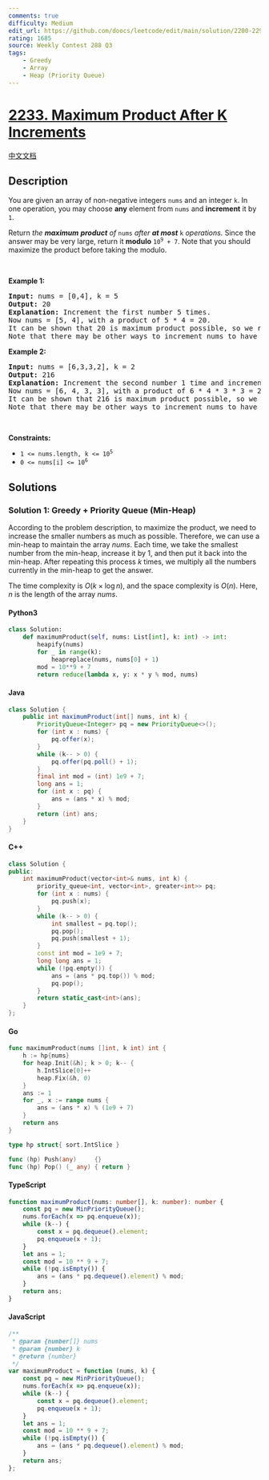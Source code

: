 ```yaml
---
comments: true
difficulty: Medium
edit_url: https://github.com/doocs/leetcode/edit/main/solution/2200-2299/2233.Maximum%20Product%20After%20K%20Increments/README_EN.md
rating: 1685
source: Weekly Contest 288 Q3
tags:
    - Greedy
    - Array
    - Heap (Priority Queue)
---
```


<!-- problem:start -->

# [2233. Maximum Product After K Increments](https://leetcode.com/problems/maximum-product-after-k-increments)

[中文文档](/solution/2200-2299/2233.Maximum%20Product%20After%20K%20Increments/README.md)

## Description

<!-- description:start -->

<p>You are given an array of non-negative integers <code>nums</code> and an integer <code>k</code>. In one operation, you may choose <strong>any</strong> element from <code>nums</code> and <strong>increment</strong> it by <code>1</code>.</p>

<p>Return<em> the <strong>maximum</strong> <strong>product</strong> of </em><code>nums</code><em> after <strong>at most</strong> </em><code>k</code><em> operations. </em>Since the answer may be very large, return it <b>modulo</b> <code>10<sup>9</sup> + 7</code>. Note that you should maximize the product before taking the modulo.&nbsp;</p>

<p>&nbsp;</p>
<p><strong class="example">Example 1:</strong></p>

<pre>
<strong>Input:</strong> nums = [0,4], k = 5
<strong>Output:</strong> 20
<strong>Explanation:</strong> Increment the first number 5 times.
Now nums = [5, 4], with a product of 5 * 4 = 20.
It can be shown that 20 is maximum product possible, so we return 20.
Note that there may be other ways to increment nums to have the maximum product.
</pre>

<p><strong class="example">Example 2:</strong></p>

<pre>
<strong>Input:</strong> nums = [6,3,3,2], k = 2
<strong>Output:</strong> 216
<strong>Explanation:</strong> Increment the second number 1 time and increment the fourth number 1 time.
Now nums = [6, 4, 3, 3], with a product of 6 * 4 * 3 * 3 = 216.
It can be shown that 216 is maximum product possible, so we return 216.
Note that there may be other ways to increment nums to have the maximum product.
</pre>

<p>&nbsp;</p>
<p><strong>Constraints:</strong></p>

<ul>
	<li><code>1 &lt;= nums.length, k &lt;= 10<sup>5</sup></code></li>
	<li><code>0 &lt;= nums[i] &lt;= 10<sup>6</sup></code></li>
</ul>

<!-- description:end -->

## Solutions

<!-- solution:start -->

### Solution 1: Greedy + Priority Queue (Min-Heap)

According to the problem description, to maximize the product, we need to increase the smaller numbers as much as possible. Therefore, we can use a min-heap to maintain the array $\textit{nums}$. Each time, we take the smallest number from the min-heap, increase it by $1$, and then put it back into the min-heap. After repeating this process $k$ times, we multiply all the numbers currently in the min-heap to get the answer.

The time complexity is $O(k \times \log n)$, and the space complexity is $O(n)$. Here, $n$ is the length of the array $\textit{nums}$.

<!-- tabs:start -->

#### Python3

```python
class Solution:
    def maximumProduct(self, nums: List[int], k: int) -> int:
        heapify(nums)
        for _ in range(k):
            heapreplace(nums, nums[0] + 1)
        mod = 10**9 + 7
        return reduce(lambda x, y: x * y % mod, nums)
```

#### Java

```java
class Solution {
    public int maximumProduct(int[] nums, int k) {
        PriorityQueue<Integer> pq = new PriorityQueue<>();
        for (int x : nums) {
            pq.offer(x);
        }
        while (k-- > 0) {
            pq.offer(pq.poll() + 1);
        }
        final int mod = (int) 1e9 + 7;
        long ans = 1;
        for (int x : pq) {
            ans = (ans * x) % mod;
        }
        return (int) ans;
    }
}
```

#### C++

```cpp
class Solution {
public:
    int maximumProduct(vector<int>& nums, int k) {
        priority_queue<int, vector<int>, greater<int>> pq;
        for (int x : nums) {
            pq.push(x);
        }
        while (k-- > 0) {
            int smallest = pq.top();
            pq.pop();
            pq.push(smallest + 1);
        }
        const int mod = 1e9 + 7;
        long long ans = 1;
        while (!pq.empty()) {
            ans = (ans * pq.top()) % mod;
            pq.pop();
        }
        return static_cast<int>(ans);
    }
};
```

#### Go

```go
func maximumProduct(nums []int, k int) int {
	h := hp{nums}
	for heap.Init(&h); k > 0; k-- {
		h.IntSlice[0]++
		heap.Fix(&h, 0)
	}
	ans := 1
	for _, x := range nums {
		ans = (ans * x) % (1e9 + 7)
	}
	return ans
}

type hp struct{ sort.IntSlice }

func (hp) Push(any)     {}
func (hp) Pop() (_ any) { return }
```

#### TypeScript

```ts
function maximumProduct(nums: number[], k: number): number {
    const pq = new MinPriorityQueue();
    nums.forEach(x => pq.enqueue(x));
    while (k--) {
        const x = pq.dequeue().element;
        pq.enqueue(x + 1);
    }
    let ans = 1;
    const mod = 10 ** 9 + 7;
    while (!pq.isEmpty()) {
        ans = (ans * pq.dequeue().element) % mod;
    }
    return ans;
}
```

#### JavaScript

```js
/**
 * @param {number[]} nums
 * @param {number} k
 * @return {number}
 */
var maximumProduct = function (nums, k) {
    const pq = new MinPriorityQueue();
    nums.forEach(x => pq.enqueue(x));
    while (k--) {
        const x = pq.dequeue().element;
        pq.enqueue(x + 1);
    }
    let ans = 1;
    const mod = 10 ** 9 + 7;
    while (!pq.isEmpty()) {
        ans = (ans * pq.dequeue().element) % mod;
    }
    return ans;
};
```

<!-- tabs:end -->

<!-- solution:end -->

<!-- problem:end -->
